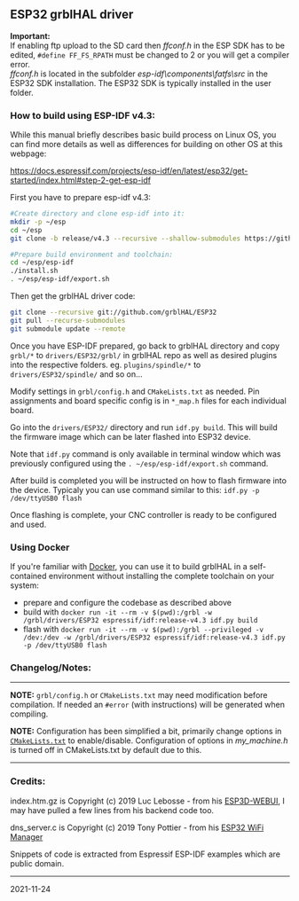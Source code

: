 ## ESP32 grblHAL driver

__Important:__  
If enabling ftp upload to the SD card then _ffconf.h_ in the ESP SDK has to be edited, `#define FF_FS_RPATH` must be changed to 2 or you will get a compiler error.  
_ffconf.h_ is located in the subfolder _esp-idf\components\fatfs\src_ in the ESP32 SDK installation. The ESP32 SDK is typically installed in the user folder.

### How to build using ESP-IDF v4.3:

While this manual briefly describes basic build process on Linux OS, you can find more details
as well as differences for building on other OS at this webpage:

https://docs.espressif.com/projects/esp-idf/en/latest/esp32/get-started/index.html#step-2-get-esp-idf

First you have to prepare esp-idf v4.3:

```bash
#Create directory and clone esp-idf into it:
mkdir -p ~/esp
cd ~/esp
git clone -b release/v4.3 --recursive --shallow-submodules https://github.com/espressif/esp-idf.git

#Prepare build environment and toolchain:
cd ~/esp/esp-idf
./install.sh
. ~/esp/esp-idf/export.sh
```

Then get the grblHAL driver code:

```bash
git clone --recursive git://github.com/grblHAL/ESP32
git pull --recurse-submodules
git submodule update --remote
```

Once you have ESP-IDF prepared, go back to grblHAL directory and copy `grbl/*` to `drivers/ESP32/grbl/` in grblHAL repo
as well as desired plugins into the respective folders. eg. `plugins/spindle/*` to `drivers/ESP32/spindle/` and so on...

Modify settings in `grbl/config.h` and `CMakeLists.txt` as needed.
Pin assignments and board specific config is in `*_map.h` files for each individual board.

Go into the `drivers/ESP32/` directory and run `idf.py build`.
This will build the firmware image which can be later flashed into ESP32 device.

Note that `idf.py` command is only available in terminal window which was previously configured
using the `. ~/esp/esp-idf/export.sh` command.

After build is completed you will be instructed on how to flash firmware into the device.
Typicaly you can use command similar to this: `idf.py -p /dev/ttyUSB0 flash`

Once flashing is complete, your CNC controller is ready to be configured and used.


### Using Docker

If you're familiar with [Docker](https://docker.io), you can use it to build grblHAL in a self-contained environment without installing the complete toolchain on your system:

- prepare and configure the codebase as described above
- build with `docker run -it --rm -v $(pwd):/grbl -w /grbl/drivers/ESP32 espressif/idf:release-v4.3 idf.py build`
- flash with `docker run -it --rm -v $(pwd):/grbl --privileged -v /dev:/dev -w /grbl/drivers/ESP32 espressif/idf:release-v4.3 idf.py -p /dev/ttyUSB0 flash`

### Changelog/Notes:

---

__NOTE:__ `grbl/config.h` or `CMakeLists.txt` may need modification before compilation. If needed an `#error` (with instructions) will be generated when compiling.


__NOTE:__ Configuration has been simplified a bit, primarily change options in [`CMakeLists.txt`](https://github.com/grblHAL/ESP32/blob/master/main/CMakeLists.txt) to enable/disable.
Configuration of options in _my_machine.h_ is turned off in CMakeLists.txt by default due to this.


---

### Credits:

index.htm.gz is Copyright (c) 2019 Luc Lebosse - from his [ESP3D-WEBUI](https://github.com/luc-github/ESP3D-webui), I may have pulled a few lines from his backend code too.

dns_server.c is Copyright (c) 2019 Tony Pottier - from his [ESP32 WiFi Manager](https://github.com/tonyp7/esp32-wifi-manager) 

Snippets of code is extracted from Espressif ESP-IDF examples which are public domain.

---
2021-11-24
